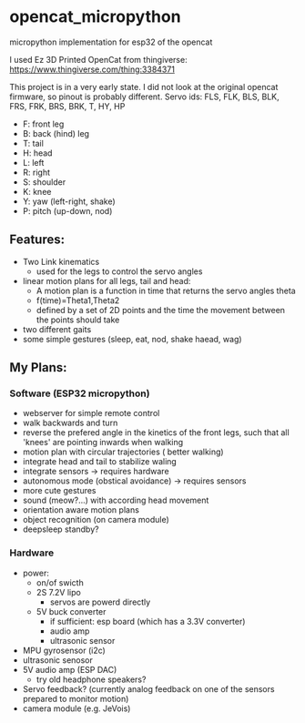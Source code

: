 # opencat_micropython
micropython implementation for esp32 of the opencat

I used Ez 3D Printed OpenCat from thingiverse: https://www.thingiverse.com/thing:3384371

This project is in a very early state. I did not look at the original opencat firmware, so pinout is probably different.
Servo ids: FLS, FLK, BLS, BLK, FRS, FRK, BRS, BRK, T, HY, HP
- F: front leg
- B: back (hind) leg
- T: tail
- H: head
- L: left
- R: right
- S: shoulder
- K: knee
- Y: yaw (left-right, shake)
- P: pitch (up-down, nod)




## Features: 
- Two Link kinematics
  - used for the legs to control the servo angles
- linear motion plans for all legs, tail and head:
  - A motion plan is a function in time that returns the servo angles theta
  - f(time)=Theta1,Theta2
  - defined by a set of 2D points and the time the movement between the points should take
- two different gaits
- some simple gestures (sleep, eat, nod, shake haead, wag)


## My Plans:
### Software (ESP32 micropython)
- webserver for simple remote control
- walk backwards and turn
- reverse the prefered angle in the kinetics of the front legs, such that all 'knees' are pointing inwards when walking
- motion plan with circular trajectories ( better walking)
- integrate head and tail to stabilize waling 
- integrate sensors -> requires hardware
- autonomous mode (obstical avoidance) -> requires sensors
- more cute gestures
- sound (meow?...) with according head movement
- orientation aware motion plans
- object recognition (on camera module)
- deepsleep standby?

### Hardware
- power: 
  - on/of swicth
  - 2S 7.2V lipo
    - servos are powerd directly
  - 5V buck converter 
    - if sufficient: esp board (which has a 3.3V converter) 
    - audio amp
    - ultrasonic sensor
- MPU gyrosensor (i2c)
- ultrasonic senosor
- 5V audio amp (ESP DAC)
  - try old headphone speakers?
- Servo feedback? (currently analog feedback on one of the sensors prepared to monitor motion)
- camera module (e.g. JeVois)

